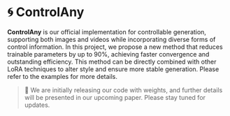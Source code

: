 # 🌀 ControlAny
**ControlAny** is our official implementation for controllable generation, supporting both images and videos while incorporating diverse forms of control information. In this project, we propose a new method that reduces trainable parameters by up to 90%, achieving faster convergence and outstanding efficiency. This method can be directly combined with other LoRA techniques to alter style and ensure more stable generation. Please refer to the examples for more details.

> 📢 We are initially releasing our code with weights, and further details will be presented in our upcoming paper. Please stay tuned for updates.


